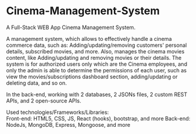 # Cinema-Management-System

A Full-Stack WEB App Cinema Management System.

A management system, which allows to effectively handle a cinema commerce data, such as:
Adding/updating/removing customers' personal details, subscribed movies, and more.
Also, manages the cinema movies content, like Adding/updating and removing movies or their details.
The system is for authorized users only which are the Cinema employees, and only the admin is able to
determine the permissions of each user, such as view the movies/subscriptions dashboard section,
adding/updating or deleting data, and so on.

In the back-end, working with 2 databases, 2 JSONs files, 2 custom REST APIs, and 2 open-source APIs.

Used technologies/Frameworks/Libraries:  
Front-end: HTML5, CSS, JS, React (hooks), bootstrap, and more
Back-end: NodeJs, MongoDB, Express, Mongoose, and more
